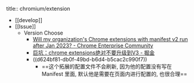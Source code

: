title:: chromium/extension

- [[develop]]
- [[Issue]]
  - Version Choose
    - [Will my organization's Chrome extensions with manifest v2 run after Jan 2023? - Chrome Enterprise Community](https://support.google.com/chrome/a/thread/175260822/will-my-organization-s-chrome-extensions-with-manifest-v2-run-after-jan-2023?hl=en)
    - [巨坑：chrome extensions绝对不要升级到V3 - 掘金](https://juejin.cn/post/7094545901967900686)
    - ((d624bf81-db0f-49bd-b6d4-b5cac2c990f7))
      - ==这个拓展的配置文件不会刷新, 因为他的配置没有写在 Manifest 里面, 默认他是需要在页面内进行配置的, 也很合理==